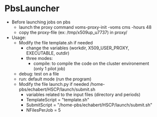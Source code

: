 # PbsLauncher


 - Before launching jobs on pbs
   - launch the proxy command voms-proxy-init -voms cms -hours 48 
   - copy the proxy-file (ex: /tmp/x509up_u7737) in proxy/
 - Usage:
   - Modify the file template.sh if needed
      - change the variables (workdir, X509_USER_PROXY, EXECUTABLE,  outdir)
      - three modes: 
        - compile: 	to compile the code on the cluster environement (only 1 pilot job)
	- debug:	test on a file
	- run: 		default mode (run the program)
   - Modify the file launch.py if needed
   /home-pbs/echabert/HSCP/launch/submit.sh
     -  variables related to the input files (directory and periods)
     -  TemplateScript = "template.sh"
     -  SubmitScript = "/home-pbs/echabert/HSCP/launch/submit.sh"
     -  NFilesPerJob = 5

